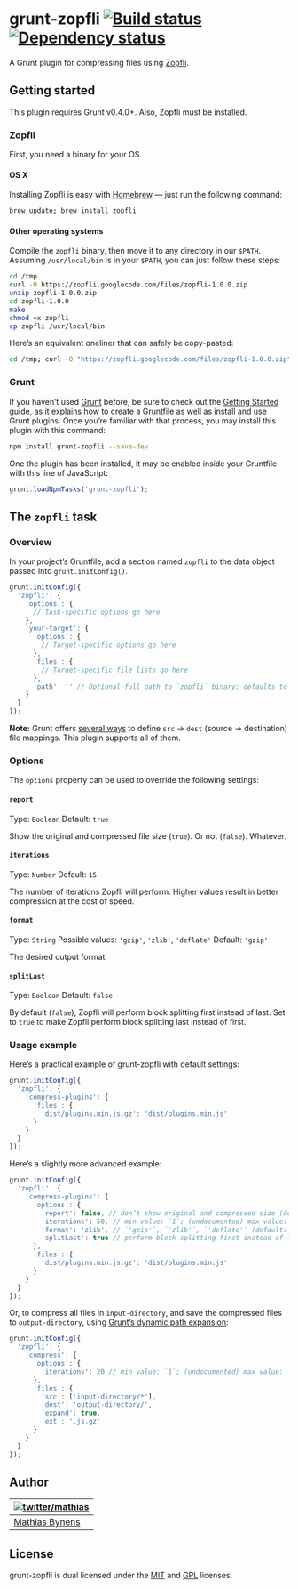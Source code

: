# grunt-zopfli [![Build status](https://travis-ci.org/mathiasbynens/grunt-zopfli.svg?branch=master)](https://travis-ci.org/mathiasbynens/grunt-zopfli) [![Dependency status](https://gemnasium.com/mathiasbynens/grunt-zopfli.svg)](https://gemnasium.com/mathiasbynens/grunt-zopfli)

A Grunt plugin for compressing files using [Zopfli](https://code.google.com/p/zopfli/).

## Getting started

This plugin requires Grunt v0.4.0+. Also, Zopfli must be installed.

### Zopfli

First, you need a binary for your OS.

#### OS X

Installing Zopfli is easy with [Homebrew](http://brew.sh/) — just run the following command:

```bash
brew update; brew install zopfli
```

#### Other operating systems

Compile the `zopfli` binary, then move it to any directory in our `$PATH`. Assuming `/usr/local/bin` is in your `$PATH`, you can just follow these steps:

```bash
cd /tmp
curl -O https://zopfli.googlecode.com/files/zopfli-1.0.0.zip
unzip zopfli-1.0.0.zip
cd zopfli-1.0.0
make
chmod +x zopfli
cp zopfli /usr/local/bin
```

Here’s an equivalent oneliner that can safely be copy-pasted:

```bash
cd /tmp; curl -O "https://zopfli.googlecode.com/files/zopfli-1.0.0.zip"; unzip zopfli-1.0.0.zip; cd zopfli-1.0.0; make; chmod +x zopfli; cp zopfli /usr/local/bin
```

### Grunt

If you haven’t used [Grunt](http://gruntjs.com/) before, be sure to check out the [Getting Started](http://gruntjs.com/getting-started) guide, as it explains how to create a [Gruntfile](http://gruntjs.com/sample-gruntfile) as well as install and use Grunt plugins. Once you’re familiar with that process, you may install this plugin with this command:

```bash
npm install grunt-zopfli --save-dev
```

One the plugin has been installed, it may be enabled inside your Gruntfile with this line of JavaScript:

```js
grunt.loadNpmTasks('grunt-zopfli');
```

## The `zopfli` task

### Overview

In your project’s Gruntfile, add a section named `zopfli` to the data object passed into `grunt.initConfig()`.

```js
grunt.initConfig({
  'zopfli': {
    'options': {
      // Task-specific options go here
    },
    'your-target': {
      'options': {
        // Target-specific options go here
      },
      'files': {
        // Target-specific file lists go here
      },
      'path': '' // Optional full path to `zopfli` binary; defaults to `zopfli` in `$PATH`
    }
  }
});
```

**Note:** Grunt offers [several ways](http://gruntjs.com/configuring-tasks#files) to define `src` → `dest` (source → destination) file mappings. This plugin supports all of them.

### Options

The `options` property can be used to override the following settings:

#### `report`
Type: `Boolean`
Default: `true`

Show the original and compressed file size (`true`). Or not (`false`). Whatever.

#### `iterations`
Type: `Number`
Default: `15`

The number of iterations Zopfli will perform. Higher values result in better compression at the cost of speed.

#### `format`
Type: `String`
Possible values: `'gzip'`, `'zlib'`, `'deflate'`
Default: `'gzip'`

The desired output format.

#### `splitLast`
Type: `Boolean`
Default: `false`

By default (`false`), Zopfli will perform block splitting first instead of last. Set to `true` to make Zopfli perform block splitting last instead of first.

### Usage example

Here’s a practical example of grunt-zopfli with default settings:

```js
grunt.initConfig({
  'zopfli': {
    'compress-plugins': {
      'files': {
        'dist/plugins.min.js.gz': 'dist/plugins.min.js'
      }
    }
  }
});
```

Here’s a slightly more advanced example:

```js
grunt.initConfig({
  'zopfli': {
    'compress-plugins': {
      'options': {
        'report': false, // don’t show original and compressed size (default: `true`)
        'iterations': 50, // min value: `1`; (undocumented) max value: `99999999999` (default: `15`)
        'format': 'zlib', // `'gzip'`, `'zlib'`, `'deflate'` (default: `'gzip'`)
        'splitLast': true // perform block splitting first instead of last (default: `false`)
      },
      'files': {
        'dist/plugins.min.js.gz': 'dist/plugins.min.js'
      }
    }
  }
});
```

Or, to compress all files in `input-directory`, and save the compressed files to `output-directory`, using [Grunt’s dynamic path expansion](http://gruntjs.com/configuring-tasks#files):

```js
grunt.initConfig({
  'zopfli': {
    'compress': {
      'options': {
        'iterations': 20 // min value: `1`; (undocumented) max value: `99999999999` (default: `15`)
      },
      'files': {
        'src': ['input-directory/*'],
        'dest': 'output-directory/',
        'expand': true,
        'ext': '.js.gz'
      }
    }
  }
});
```

## Author

| [![twitter/mathias](https://gravatar.com/avatar/24e08a9ea84deb17ae121074d0f17125?s=70)](https://twitter.com/mathias "Follow @mathias on Twitter") |
|---|
| [Mathias Bynens](http://mathiasbynens.be/) |

## License

grunt-zopfli is dual licensed under the [MIT](http://mths.be/mit) and [GPL](http://mths.be/gpl) licenses.
